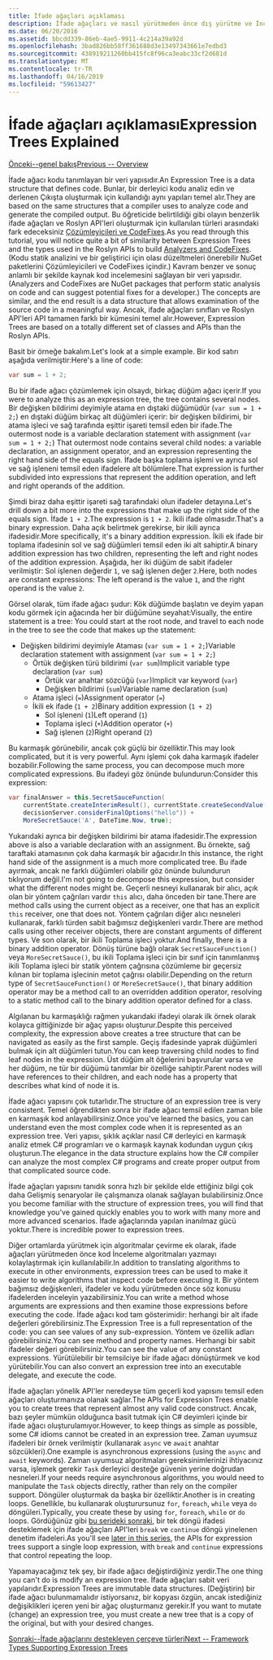 ```yaml
---
title: İfade ağaçları açıklaması
description: İfade ağaçları ve nasıl yürütmeden önce dış yürütme ve İnceleme kod çevirme algoritmaları yararlı oldukları hakkında bilgi edinin.
ms.date: 06/20/2016
ms.assetid: bbcdd339-86eb-4ae5-9911-4c214a39a92d
ms.openlocfilehash: 3bad826bb58ff361688d3e13497343661e7edbd3
ms.sourcegitcommit: 438919211260bb415fc8f96ca3eabc33cf2d681d
ms.translationtype: MT
ms.contentlocale: tr-TR
ms.lasthandoff: 04/16/2019
ms.locfileid: "59613427"
---
```

# <a name="expression-trees-explained"></a><span data-ttu-id="bc038-103">İfade ağaçları açıklaması</span><span class="sxs-lookup"><span data-stu-id="bc038-103">Expression Trees Explained</span></span>

[<span data-ttu-id="bc038-104">Önceki--genel bakış</span><span class="sxs-lookup"><span data-stu-id="bc038-104">Previous -- Overview</span></span>](expression-trees.md)

<span data-ttu-id="bc038-105">İfade ağacı kodu tanımlayan bir veri yapısıdır.</span><span class="sxs-lookup"><span data-stu-id="bc038-105">An Expression Tree is a data structure that defines code.</span></span> <span data-ttu-id="bc038-106">Bunlar, bir derleyici kodu analiz edin ve derlenen Çıkışta oluşturmak için kullandığı aynı yapıları temel alır.</span><span class="sxs-lookup"><span data-stu-id="bc038-106">They are based on the same structures that a compiler uses to analyze code and generate the compiled output.</span></span> <span data-ttu-id="bc038-107">Bu öğreticide belirtildiği gibi olayın benzerlik ifade ağaçları ve Roslyn API'leri oluşturmak için kullanılan türleri arasındaki fark edeceksiniz [Çözümleyicileri ve CodeFixes](https://github.com/dotnet/roslyn-analyzers).</span><span class="sxs-lookup"><span data-stu-id="bc038-107">As you read through this tutorial, you will notice quite a bit of similarity between Expression Trees and the types used in the Roslyn APIs to build [Analyzers and CodeFixes](https://github.com/dotnet/roslyn-analyzers).</span></span>
<span data-ttu-id="bc038-108">(Kodu statik analizini ve bir geliştirici için olası düzeltmeleri önerebilir NuGet paketlerini Çözümleyicileri ve CodeFixes içindir.) Kavram benzer ve sonuç anlamlı bir şekilde kaynak kod incelemesini sağlayan bir veri yapısıdır.</span><span class="sxs-lookup"><span data-stu-id="bc038-108">(Analyzers and CodeFixes are NuGet packages that perform static analysis on code and can suggest potential fixes for a developer.) The concepts are similar, and the end result is a data structure that allows examination of the source code in a meaningful way.</span></span> <span data-ttu-id="bc038-109">Ancak, ifade ağaçları sınıfları ve Roslyn API'leri API tamamen farklı bir kümesini temel alır.</span><span class="sxs-lookup"><span data-stu-id="bc038-109">However, Expression Trees are based on a totally different set of classes and APIs than the Roslyn APIs.</span></span>

<span data-ttu-id="bc038-110">Basit bir örneğe bakalım.</span><span class="sxs-lookup"><span data-stu-id="bc038-110">Let's look at a simple example.</span></span>
<span data-ttu-id="bc038-111">Bir kod satırı aşağıda verilmiştir:</span><span class="sxs-lookup"><span data-stu-id="bc038-111">Here's a line of code:</span></span>

```csharp
var sum = 1 + 2;
```

<span data-ttu-id="bc038-112">Bu bir ifade ağacı çözümlemek için olsaydı, birkaç düğüm ağacı içerir.</span><span class="sxs-lookup"><span data-stu-id="bc038-112">If you were to analyze this as an expression tree, the tree contains several nodes.</span></span>
<span data-ttu-id="bc038-113">Bir değişken bildirimi deyimiyle atama en dıştaki düğümüdür (`var sum = 1 + 2;`) en dıştaki düğüm birkaç alt düğümleri içerir: bir değişken bildirimi, bir atama işleci ve sağ tarafında eşittir işareti temsil eden bir ifade.</span><span class="sxs-lookup"><span data-stu-id="bc038-113">The outermost node is a variable declaration statement with assignment (`var sum = 1 + 2;`) That outermost node contains several child nodes: a variable declaration, an assignment operator, and an expression representing the right hand side of the equals sign.</span></span> <span data-ttu-id="bc038-114">İfade başka toplama işlemi ve ayrıca sol ve sağ işleneni temsil eden ifadelere alt bölümlere.</span><span class="sxs-lookup"><span data-stu-id="bc038-114">That expression is further subdivided into expressions that represent the addition operation, and left and right operands of the addition.</span></span>

<span data-ttu-id="bc038-115">Şimdi biraz daha eşittir işareti sağ tarafındaki olun ifadeler detayına.</span><span class="sxs-lookup"><span data-stu-id="bc038-115">Let's drill down a bit more into the expressions that make up the right side of the equals sign.</span></span>
<span data-ttu-id="bc038-116">İfade `1 + 2`.</span><span class="sxs-lookup"><span data-stu-id="bc038-116">The expression is `1 + 2`.</span></span> <span data-ttu-id="bc038-117">İkili ifade olmasıdır.</span><span class="sxs-lookup"><span data-stu-id="bc038-117">That's a binary expression.</span></span> <span data-ttu-id="bc038-118">Daha açık belirtmek gerekirse, bir ikili ayrıca ifadesidir.</span><span class="sxs-lookup"><span data-stu-id="bc038-118">More specifically, it's a binary addition expression.</span></span> <span data-ttu-id="bc038-119">İkili ek ifade bir toplama ifadesinin sol ve sağ düğümleri temsil eden iki alt sahiptir.</span><span class="sxs-lookup"><span data-stu-id="bc038-119">A binary addition expression has two children, representing the left and right nodes of the addition expression.</span></span> <span data-ttu-id="bc038-120">Aşağıda, her iki düğüm de sabit ifadeler verilmiştir: Sol işlenen değerdir `1`, ve sağ işlenen değer `2`.</span><span class="sxs-lookup"><span data-stu-id="bc038-120">Here, both nodes are constant expressions: The left operand is the value `1`, and the right operand is the value `2`.</span></span>

<span data-ttu-id="bc038-121">Görsel olarak, tüm ifade ağacı şudur: Kök düğümde başlatın ve deyim yapan kodu görmek için ağacında her bir düğümüne seyahat:</span><span class="sxs-lookup"><span data-stu-id="bc038-121">Visually, the entire statement is a tree: You could start at the root node, and travel to each node in the tree to see the code that makes up the statement:</span></span>

- <span data-ttu-id="bc038-122">Değişken bildirimi deyimiyle Ataması (`var sum = 1 + 2;`)</span><span class="sxs-lookup"><span data-stu-id="bc038-122">Variable declaration statement with assignment (`var sum = 1 + 2;`)</span></span>
  * <span data-ttu-id="bc038-123">Örtük değişken türü bildirimi (`var sum`)</span><span class="sxs-lookup"><span data-stu-id="bc038-123">Implicit variable type declaration (`var sum`)</span></span>
    - <span data-ttu-id="bc038-124">Örtük var anahtar sözcüğü (`var`)</span><span class="sxs-lookup"><span data-stu-id="bc038-124">Implicit var keyword (`var`)</span></span>
    - <span data-ttu-id="bc038-125">Değişken bildirimi (`sum`)</span><span class="sxs-lookup"><span data-stu-id="bc038-125">Variable name declaration (`sum`)</span></span>
  * <span data-ttu-id="bc038-126">Atama işleci (`=`)</span><span class="sxs-lookup"><span data-stu-id="bc038-126">Assignment operator (`=`)</span></span>
  * <span data-ttu-id="bc038-127">İkili ek ifade (`1 + 2`)</span><span class="sxs-lookup"><span data-stu-id="bc038-127">Binary addition expression (`1 + 2`)</span></span>
    - <span data-ttu-id="bc038-128">Sol işleneni (`1`)</span><span class="sxs-lookup"><span data-stu-id="bc038-128">Left operand (`1`)</span></span>
    - <span data-ttu-id="bc038-129">Toplama işleci (`+`)</span><span class="sxs-lookup"><span data-stu-id="bc038-129">Addition operator (`+`)</span></span>
    - <span data-ttu-id="bc038-130">Sağ işlenen (`2`)</span><span class="sxs-lookup"><span data-stu-id="bc038-130">Right operand (`2`)</span></span>

<span data-ttu-id="bc038-131">Bu karmaşık görünebilir, ancak çok güçlü bir özelliktir.</span><span class="sxs-lookup"><span data-stu-id="bc038-131">This may look complicated, but it is very powerful.</span></span> <span data-ttu-id="bc038-132">Aynı işlemi çok daha karmaşık ifadeler bozabilir.</span><span class="sxs-lookup"><span data-stu-id="bc038-132">Following the same process, you can decompose much more complicated expressions.</span></span> <span data-ttu-id="bc038-133">Bu ifadeyi göz önünde bulundurun:</span><span class="sxs-lookup"><span data-stu-id="bc038-133">Consider this expression:</span></span>

```csharp
var finalAnswer = this.SecretSauceFunction(
    currentState.createInterimResult(), currentState.createSecondValue(1, 2),
    decisionServer.considerFinalOptions("hello")) +
    MoreSecretSauce('A', DateTime.Now, true);
```

<span data-ttu-id="bc038-134">Yukarıdaki ayrıca bir değişken bildirimi bir atama ifadesidir.</span><span class="sxs-lookup"><span data-stu-id="bc038-134">The expression above is also a variable declaration with an assignment.</span></span>
<span data-ttu-id="bc038-135">Bu örnekte, sağ taraftaki atamasının çok daha karmaşık bir ağacıdır.</span><span class="sxs-lookup"><span data-stu-id="bc038-135">In this instance, the right hand side of the assignment is a much more complicated tree.</span></span>
<span data-ttu-id="bc038-136">Bu ifade ayırmak, ancak ne farklı düğümleri olabilir göz önünde bulundurun tıklıyorum değil.</span><span class="sxs-lookup"><span data-stu-id="bc038-136">I'm not going to decompose this expression, but consider what the different nodes might be.</span></span> <span data-ttu-id="bc038-137">Geçerli nesneyi kullanarak bir alıcı, açık olan bir yöntem çağrıları vardır `this` alıcı, daha önceden bir tane.</span><span class="sxs-lookup"><span data-stu-id="bc038-137">There are method calls using the current object as a receiver, one that has an explicit `this` receiver, one that does not.</span></span> <span data-ttu-id="bc038-138">Yöntem çağrıları diğer alıcı nesneleri kullanarak, farklı türden sabit bağımsız değişkenleri vardır.</span><span class="sxs-lookup"><span data-stu-id="bc038-138">There are method calls using other receiver objects, there are constant arguments of different types.</span></span> <span data-ttu-id="bc038-139">Ve son olarak, bir ikili Toplama işleci yoktur.</span><span class="sxs-lookup"><span data-stu-id="bc038-139">And finally, there is a binary addition operator.</span></span> <span data-ttu-id="bc038-140">Dönüş türüne bağlı olarak `SecretSauceFunction()` veya `MoreSecretSauce()`, bu ikili Toplama işleci için bir sınıf için tanımlanmış ikili Toplama işleci bir statik yöntem çağrısına çözümleme bir geçersiz kılınan bir toplama işlecinin metot çağrısı olabilir.</span><span class="sxs-lookup"><span data-stu-id="bc038-140">Depending on the return type of `SecretSauceFunction()` or `MoreSecretSauce()`, that binary addition operator may be a method call to an overridden addition operator, resolving to a static method call to the binary addition operator defined for a class.</span></span>

<span data-ttu-id="bc038-141">Algılanan bu karmaşıklığı rağmen yukarıdaki ifadeyi olarak ilk örnek olarak kolayca gittiğinizde bir ağaç yapısı oluşturur.</span><span class="sxs-lookup"><span data-stu-id="bc038-141">Despite this perceived complexity, the expression above creates a tree structure that can be navigated as easily as the first sample.</span></span> <span data-ttu-id="bc038-142">Geçiş ifadesinde yaprak düğümleri bulmak için alt düğümleri tutun.</span><span class="sxs-lookup"><span data-stu-id="bc038-142">You can keep traversing child nodes to find leaf nodes in the expression.</span></span> <span data-ttu-id="bc038-143">Üst düğüm alt öğelerini başvurular varsa ve her düğüm, ne tür bir düğümü tanımlar bir özelliğe sahiptir.</span><span class="sxs-lookup"><span data-stu-id="bc038-143">Parent nodes will have references to their children, and each node has a property that describes what kind of node it is.</span></span>

<span data-ttu-id="bc038-144">İfade ağacı yapısını çok tutarlıdır.</span><span class="sxs-lookup"><span data-stu-id="bc038-144">The structure of an expression tree is very consistent.</span></span> <span data-ttu-id="bc038-145">Temel öğrendikten sonra bir ifade ağacı temsil edilen zaman bile en karmaşık kod anlayabilirsiniz.</span><span class="sxs-lookup"><span data-stu-id="bc038-145">Once you've learned the basics, you can understand even the most complex code when it is represented as an expression tree.</span></span> <span data-ttu-id="bc038-146">Veri yapısı, şıklık açıklar nasıl C# derleyici en karmaşık analiz etmek C# programları ve o karmaşık kaynak kodundan uygun çıkış oluşturun.</span><span class="sxs-lookup"><span data-stu-id="bc038-146">The elegance in the data structure explains how the C# compiler can analyze the most complex C# programs and create proper output from that complicated source code.</span></span>

<span data-ttu-id="bc038-147">İfade ağaçları yapısını tanıdık sonra hızlı bir şekilde elde ettiğiniz bilgi çok daha Gelişmiş senaryolar ile çalışmanıza olanak sağlayan bulabilirsiniz.</span><span class="sxs-lookup"><span data-stu-id="bc038-147">Once you become familiar with the structure of expression trees, you will find that knowledge you've gained quickly enables you to work with many more and more advanced scenarios.</span></span> <span data-ttu-id="bc038-148">İfade ağaçlarında yapılan inanılmaz gücü yoktur.</span><span class="sxs-lookup"><span data-stu-id="bc038-148">There is incredible power to expression trees.</span></span>

<span data-ttu-id="bc038-149">Diğer ortamlarda yürütmek için algoritmalar çevirme ek olarak, ifade ağaçları yürütmeden önce kod İnceleme algoritmaları yazmayı kolaylaştırmak için kullanılabilir.</span><span class="sxs-lookup"><span data-stu-id="bc038-149">In addition to translating algorithms to execute in other environments, expression trees can be used to make it easier to write algorithms that inspect code before executing it.</span></span> <span data-ttu-id="bc038-150">Bir yöntem bağımsız değişkenleri, ifadeler ve kodu yürütmeden önce söz konusu ifadelerden inceleyin yazabilirsiniz.</span><span class="sxs-lookup"><span data-stu-id="bc038-150">You can write a method whose arguments are expressions and then examine those expressions before executing the code.</span></span> <span data-ttu-id="bc038-151">İfade ağacı kod tam gösterimidir: herhangi bir alt ifade değerleri görebilirsiniz.</span><span class="sxs-lookup"><span data-stu-id="bc038-151">The Expression Tree is a full representation of the code: you can see values of any sub-expression.</span></span>
<span data-ttu-id="bc038-152">Yöntem ve özellik adları görebilirsiniz.</span><span class="sxs-lookup"><span data-stu-id="bc038-152">You can see method and property names.</span></span> <span data-ttu-id="bc038-153">Herhangi bir sabit ifadeler değeri görebilirsiniz.</span><span class="sxs-lookup"><span data-stu-id="bc038-153">You can see the value of any constant expressions.</span></span>
<span data-ttu-id="bc038-154">Yürütülebilir bir temsilciye bir ifade ağacı dönüştürmek ve kod yürütebilir.</span><span class="sxs-lookup"><span data-stu-id="bc038-154">You can also convert an expression tree into an executable delegate, and execute the code.</span></span>

<span data-ttu-id="bc038-155">İfade ağaçları yönelik API'ler neredeyse tüm geçerli kod yapısını temsil eden ağaçları oluşturmanıza olanak sağlar.</span><span class="sxs-lookup"><span data-stu-id="bc038-155">The APIs for Expression Trees enable you to create trees that represent almost any valid code construct.</span></span> <span data-ttu-id="bc038-156">Ancak, bazı şeyler mümkün olduğunca basit tutmak için C# deyimleri içinde bir ifade ağacı oluşturulamıyor.</span><span class="sxs-lookup"><span data-stu-id="bc038-156">However, to keep things as simple as possible, some C# idioms cannot be created in an expression tree.</span></span> <span data-ttu-id="bc038-157">Zaman uyumsuz ifadeleri bir örnek verilmiştir (kullanarak `async` ve `await` anahtar sözcükleri).</span><span class="sxs-lookup"><span data-stu-id="bc038-157">One example is asynchronous expressions (using the `async` and `await` keywords).</span></span> <span data-ttu-id="bc038-158">Zaman uyumsuz algoritmaları gereksinimlerinizi ihtiyacınız varsa, işlemek gerekir `Task` derleyici desteğe güvenin yerine doğrudan nesneleri.</span><span class="sxs-lookup"><span data-stu-id="bc038-158">If your needs require asynchronous algorithms, you would need to manipulate the `Task` objects directly, rather than rely on the compiler support.</span></span> <span data-ttu-id="bc038-159">Döngüler oluşturmak da başka bir özelliktir.</span><span class="sxs-lookup"><span data-stu-id="bc038-159">Another is in creating loops.</span></span> <span data-ttu-id="bc038-160">Genellikle, bu kullanarak oluşturursunuz `for`, `foreach`, `while` veya `do` döngüleri.</span><span class="sxs-lookup"><span data-stu-id="bc038-160">Typically, you create these by using `for`, `foreach`, `while` or `do` loops.</span></span> <span data-ttu-id="bc038-161">Gördüğünüz gibi [bu serideki sonraki](expression-trees-building.md), bir tek döngü ifadesi desteklemek için ifade ağaçları API'leri `break` ve `continue` döngü yinelenen denetim ifadeleri.</span><span class="sxs-lookup"><span data-stu-id="bc038-161">As you'll see [later in this series](expression-trees-building.md), the APIs for expression trees support a single loop expression, with `break` and `continue` expressions that control repeating the loop.</span></span>

<span data-ttu-id="bc038-162">Yapamayacağınız tek şey, bir ifade ağacı değiştirdiğiniz yerdir.</span><span class="sxs-lookup"><span data-stu-id="bc038-162">The one thing you can't do is modify an expression tree.</span></span>  <span data-ttu-id="bc038-163">İfade ağaçları sabit veri yapılarıdır.</span><span class="sxs-lookup"><span data-stu-id="bc038-163">Expression Trees are immutable data structures.</span></span> <span data-ttu-id="bc038-164">(Değiştirin) bir ifade ağacı bulunmamalıdır istiyorsanız, bir kopyası özgün, ancak istediğiniz değişiklikleri içeren yeni bir ağaç oluşturmanız gerekir.</span><span class="sxs-lookup"><span data-stu-id="bc038-164">If you want to mutate (change) an expression tree, you must create a new tree that is a copy of the original, but with your desired changes.</span></span>

[<span data-ttu-id="bc038-165">Sonraki--İfade ağaçlarını destekleyen çerçeve türleri</span><span class="sxs-lookup"><span data-stu-id="bc038-165">Next -- Framework Types Supporting Expression Trees</span></span>](expression-classes.md)
